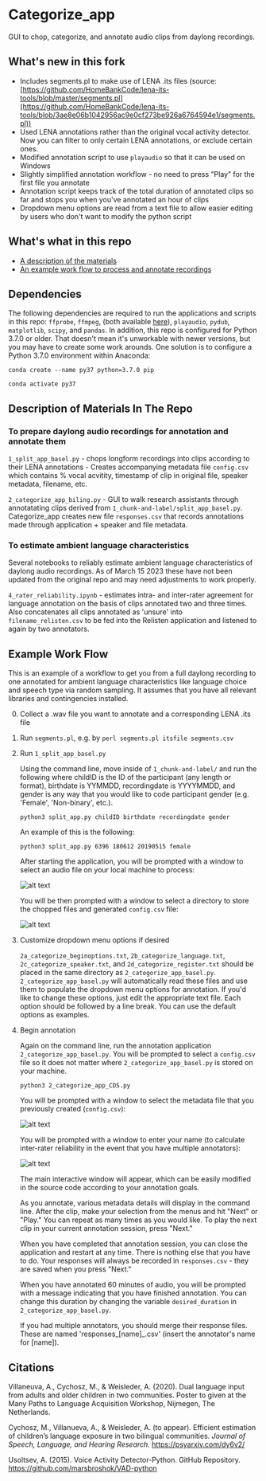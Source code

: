 # Categorize_app 

GUI to chop, categorize, and annotate audio clips from daylong recordings.

## What's new in this fork

* Includes segments.pl to make use of LENA .its files (source: [https://github.com/HomeBankCode/lena-its-tools/blob/master/segments.pl](https://github.com/HomeBankCode/lena-its-tools/blob/3ae8e06b1042956ac9e0cf273be926a6764594e1/segments.pl))
* Used LENA annotations rather than the original vocal activity detector. Now you can filter to only certain LENA annotations, or exclude certain ones.
* Modified annotation script to use `playaudio` so that it can be used on Windows
* Slightly simplified annotation workflow - no need to press "Play" for the first file you annotate
* Annotation script keeps track of the total duration of annotated clips so far and stops you when you've annotated an hour of clips
* Dropdown menu options are read from a text file to allow easier editing by users who don't want to modify the python script

## What's what in this repo

* [A description of the materials](#description-of-materials-in-the-repo)
* [An example work flow to process and annotate recordings](#example-work-flow)

## Dependencies 
The following dependencies are required to run the applications and scripts in this repo: `ffprobe`, `ffmpeg`, (both available [here](https://evermeet.cx/ffmpeg/)), `playaudio`, `pydub`, `matplotlib`, `scipy`, and `pandas`. In addition, this repo is configured for Python 3.7.0 or older. That doesn't mean it's unworkable with newer versions, but you may have to create some work arounds. One solution is to configure a Python 3.7.0 environment within Anaconda:

	conda create --name py37 python=3.7.0 pip

	conda activate py37

## Description of Materials In The Repo

### To prepare daylong audio recordings for annotation and annotate them

`1_split_app_basel.py`
	- chops longform recordings into clips according to their LENA annotations
	- Creates accompanying metadata file `config.csv` which contains % vocal acvitity, timestamp of clip in original file, speaker metadata, filename, etc.
	  
`2_categorize_app_biling.py` - GUI to walk research assistants through annotatating clips derived from `1_chunk-and-label/split_app_basel.py`. Categorize_app creates new file `responses.csv` that records annotations made through application + speaker and file metadata.

### To estimate ambient language characteristics

Several notebooks to reliably estimate ambient language characteristics of daylong audio recordings. As of March 15 2023 these have not been updated from the original repo and may need adjustments to work properly.

`4_rater_reliability.ipynb` - estimates intra- and inter-rater agreement for language annotation on the basis of clips annotated two and three times. Also concatenates all clips annotated as 'unsure' into `filename_relisten.csv` to be fed into the Relisten application and listened to again by two annotators.

## Example Work Flow

This is an example of a workflow to get you from a full daylong recording to one annotated for ambient language characteristics like language choice and speech type via random sampling. It assumes that you have all relevant libraries and contingencies installed. 

0. Collect a .wav file you want to annotate and a corresponding LENA .its file

2. Run `segments.pl`, e.g. by `perl segments.pl itsfile segments.csv`

3. Run `1_split_app_basel.py`

	Using the command line, move inside of `1_chunk-and-label/` and run the following where childID is the ID of the participant (any length or format), birthdate is YYMMDD, recordingdate is YYYYMMDD, and gender is any way that you would like to code participant gender (e.g. 'Female', 'Non-binary', etc.). 
	
	`python3 split_app.py childID birthdate recordingdate gender`
	
	An example of this is the following:
	
	`python3 split_app.py 6396 180612 20190515 female`
	
	After starting the application, you will be prompted with a window to select an audio file on your local machine to process:
	
	![alt text](https://github.com/megseekosh/Categorize_app_v2/blob/master/audio_cut_prompt.png "audio file prompt")
	
	You will be then prompted with a window to select a directory to store the chopped files and generated `config.csv` file:
	
	![alt text](https://github.com/megseekosh/Categorize_app_v2/blob/master/output_directory_prompt.png "output_directory_prompt")
	
4. Customize dropdown menu options if desired

	`2a_categorize_beginoptions.txt`, `2b_categorize_language.txt`, `2c_categorize_speaker.txt`, and `2d_categorize_register.txt` should be placed in the same directory as `2_categorize_app_basel.py`. `2_categorize_app_basel.py` will automatically read these files and use them to populate the dropdown menu options for annotation.
	If you'd like to change these options, just edit the appropriate text file. Each option should be followed by a line break. You can use the default options as examples.

6. Begin annotation

	Again on the command line, run the annotation application `2_categorize_app_basel.py`. You will be prompted to select a `config.csv` file so it does not matter where `2_categorize_app_basel.py` is stored on your machine.
	
	`python3 2_categorize_app_CDS.py`
	
	You will be prompted with a window to select the metadata file that you previously created (`config.csv`):
	
	![alt text](https://github.com/megseekosh/Categorize_app_v2/blob/master/metadata_prompt.png "metadata_prompt")

	You will be prompted with a window to enter your name (to calculate inter-rater reliability in the event that you have multiple annotators):
	
	![alt text](https://github.com/megseekosh/Categorize_app_v2/blob/master/name_prompt.png "name_prompt")
	
	The main interactive window will appear, which can be easily modified in the source code according to your annotation goals.
	
	As you annotate, various metadata details will display in the command line. After the clip, make your selection from the menus and hit "Next" or "Play." You can repeat as many times as you would like. To play the next clip in your current annotation session, press "Next." 
	
	When you have completed that annotation session, you can close the application and restart at any time. There is nothing else that you have to do. Your responses will always be recorded in `responses.csv` - they are saved when you press "Next."
	
	When you have annotated 60 minutes of audio, you will be prompted with a message indicating that you have finished annotation. You can change this duration by changing the variable `desired_duration` in `2_categorize_app_basel.py`.
	
	If you had multiple annotators, you should merge their response files. These are named 'responses\_[name]\_.csv' (insert the annotator's name for [name]).

## Citations

Villaneuva, A., Cychosz, M., & Weisleder, A. (2020). Dual language input from adults and older children in two communities. Poster to given at the Many Paths to Language Acquisition Workshop, Nijmegen, The Netherlands.

Cychosz, M., Villanueva, A., & Weisleder, A. (to appear). Efficient estimation of children’s language exposure in two bilingual communities. *Journal of Speech, Language, and Hearing Research.* https://psyarxiv.com/dy6v2/

Usoltsev, A. (2015). Voice Activity Detector-Python. GitHub Repository. https://github.com/marsbroshok/VAD-python
